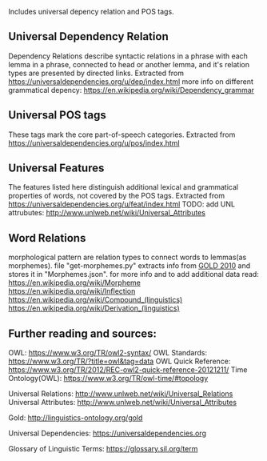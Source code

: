 Includes universal depency relation and POS tags.

## Universal Dependency Relation
Dependency Relations describe syntactic relations in a phrase with each lemma in a phrase, connected to head or another lemma, and it's relation types are presented by directed links.
Extracted from https://universaldependencies.org/u/dep/index.html
more info on different grammatical depency: https://en.wikipedia.org/wiki/Dependency_grammar


## Universal POS tags
These tags mark the core part-of-speech categories.
Extracted from https://universaldependencies.org/u/pos/index.html

## Universal Features
The features listed here distinguish additional lexical and grammatical properties of words, not covered by the POS tags.
Extracted from https://universaldependencies.org/u/feat/index.html
TODO: add UNL attrubutes: http://www.unlweb.net/wiki/Universal_Attributes


## Word Relations
morphological pattern are relation types to connect words to lemmas(as morphemes).
file "get-morphemes.py" extracts info from [GOLD 2010](http://linguistics-ontology.org/gold/2010) and stores it in "Morphemes.json".
for more info and to add additional data read:
https://en.wikipedia.org/wiki/Morpheme
https://en.wikipedia.org/wiki/Inflection
https://en.wikipedia.org/wiki/Compound_(linguistics)
https://en.wikipedia.org/wiki/Derivation_(linguistics)

## Further reading and sources:
OWL: https://www.w3.org/TR/owl2-syntax/
OWL Standards: https://www.w3.org/TR/?title=owl&tag=data
OWL Quick Reference: https://www.w3.org/TR/2012/REC-owl2-quick-reference-20121211/
Time Ontology(OWL): https://www.w3.org/TR/owl-time/#topology

Universal Relations: http://www.unlweb.net/wiki/Universal_Relations
Universal Attributes: http://www.unlweb.net/wiki/Universal_Attributes

Gold: http://linguistics-ontology.org/gold

Universal Dependencies: https://universaldependencies.org

Glossary of Linguistic Terms: https://glossary.sil.org/term
